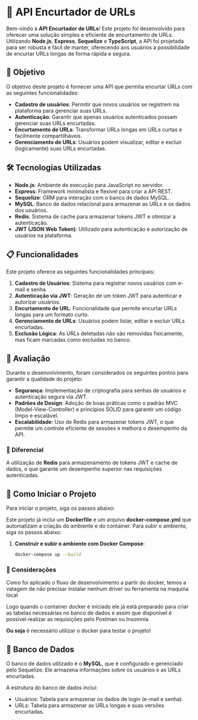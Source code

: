 # :link: API Encurtador de URLs

Bem-vindo à **API Encurtador de URLs**! Este projeto foi desenvolvido para oferecer uma solução simples e eficiente de encurtamento de URLs. Utilizando **Node.js**, **Express**, **Sequelize** e **TypeScript**, a API foi projetada para ser robusta e fácil de manter, oferecendo aos usuários a possibilidade de encurtar URLs longas de forma rápida e segura.

## 🎯 Objetivo

O objetivo deste projeto é fornecer uma API que permita encurtar URLs com as seguintes funcionalidades:

- **Cadastro de usuários**: Permitir que novos usuários se registrem na plataforma para gerenciar suas URLs.
- **Autenticação**: Garantir que apenas usuários autenticados possam gerenciar suas URLs encurtadas.
- **Encurtamento de URLs**: Transformar URLs longas em URLs curtas e facilmente compartilháveis.
- **Gerenciamento de URLs**: Usuários podem visualizar, editar e excluir (logicamente) suas URLs encurtadas.

## 🛠️ Tecnologias Utilizadas

- **Node.js**: Ambiente de execução para JavaScript no servidor.
- **Express**: Framework minimalista e flexível para criar a API REST.
- **Sequelize**: ORM para interação com o banco de dados MySQL.
- **MySQL**: Banco de dados relacional para armazenar as URLs e os dados dos usuários.
- **Redis**: Sistema de cache para armazenar tokens JWT e otimizar a autenticação.
- **JWT (JSON Web Token)**: Utilizado para autenticação e autorização de usuários na plataforma.

## 📋 Funcionalidades

Este projeto oferece as seguintes funcionalidades principais:

1. **Cadastro de Usuários**: Sistema para registrar novos usuários com e-mail e senha.
2. **Autenticação via JWT**: Geração de um token JWT para autenticar e autorizar usuários.
3. **Encurtamento de URL**: Funcionalidade que permite encurtar URLs longas para um formato curto.
4. **Gerenciamento de URLs**: Usuários podem listar, editar e excluir URLs encurtadas.
5. **Exclusão Lógica**: As URLs deletadas não são removidas fisicamente, mas ficam marcadas como excluídas no banco.

## 🧠 Avaliação

Durante o desenvolvimento, foram considerados os seguintes pontos para garantir a qualidade do projeto:

- **Segurança**: Implementação de criptografia para senhas de usuários e autenticação segura via JWT.
- **Padrões de Design**: Adoção de boas práticas como o padrão MVC (Model-View-Controller) e princípios SOLID para garantir um código limpo e escalável.
- **Escalabilidade**: Uso de Redis para armazenar tokens JWT, o que permite um controle eficiente de sessões e melhora o desempenho da API.

### 🏅 Diferencial

A utilização de **Redis** para armazenamento de tokens JWT e cache de dados, o que garante um desempenho superior nas requisições autenticadas.

## 🚀 Como Iniciar o Projeto

Para iniciar o projeto, siga os passos abaixo:

Este projeto já inclui um **Dockerfile** e um arquivo **docker-compose.yml** que automatizam a criação do ambiente e do container. Para subir o ambiente, siga os passos abaixo:

1. **Construir e subir o ambiente com Docker Compose**:

   ```bash
   docker-compose up --build

### 📢 Considerações

Como foi aplicado o fluxo de desenvolvimento a partir do docker, temos a vatagem de não precisar instalar nenhum driver ou ferramenta na maquina local

Logo quando o container docker é iniciado ele já está preparado para criar as tabelas necessárias no banco de dados e assim que disponivel é possível realizar as requisições pelo Postman ou Insomnia

**Ou seja** é necessário utilizar o docker para testar o projeto!

## 🎲 Banco de Dados

O banco de dados utilizado é o **MySQL**, que é configurado e gerenciado pelo Sequelize. Ele armazena informações sobre os usuários e as URLs encurtadas.

A estrutura do banco de dados inclui:

- Usuários: Tabela para armazenar os dados de login (e-mail e senha).
- URLs: Tabela para armazenar as URLs longas e suas versões encurtadas.
